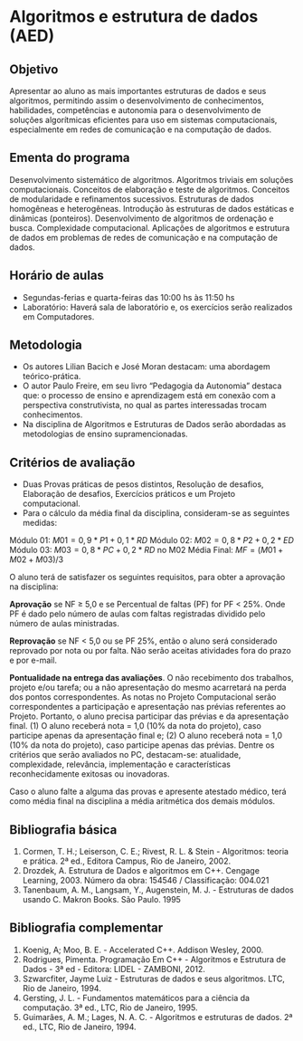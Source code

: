 # Algoritmos e estrutura de dados (AED)
## Objetivo
Apresentar ao aluno as mais importantes estruturas de dados e seus
algoritmos, permitindo assim o desenvolvimento de conhecimentos,
habilidades, competências e autonomia para o desenvolvimento de
soluções algorítmicas eficientes para uso em sistemas computacionais,
especialmente em redes de comunicação e na computação de dados.

## Ementa do programa
Desenvolvimento sistemático de algoritmos. Algoritmos triviais em soluções
computacionais. Conceitos de elaboração e teste de algoritmos. Conceitos de
modularidade e refinamentos sucessivos. Estruturas de dados homogêneas e
heterogêneas. Introdução às estruturas de dados estáticas e dinâmicas
(ponteiros). Desenvolvimento de algoritmos de ordenação e busca.
Complexidade computacional. Aplicações de algoritmos e estrutura de dados
em problemas de redes de comunicação e na computação de dados.

## Horário de aulas
* Segundas-ferias e quarta-feiras das 10:00 hs às 11:50 hs
* Laboratório: Haverá sala de laboratório e, os exercícios serão
realizados em Computadores.

## Metodologia

* Os autores Lilian Bacich e José Moran destacam: uma abordagem teórico-prática.
* O autor Paulo Freire, em seu livro “Pedagogia da Autonomia” destaca que:
o processo de ensino e aprendizagem está em conexão com a perspectiva
construtivista, no qual as partes interessadas trocam conhecimentos.
* Na disciplina de Algoritmos e Estruturas de Dados serão abordadas as
metodologias de ensino supramencionadas.

## Critérios de avaliação
* Duas Provas práticas de pesos distintos, Resolução de desafios,
Elaboração de desafios, Exercícios práticos e um Projeto computacional.
* Para o cálculo da média final da disciplina, consideram-se as seguintes
medidas:

Módulo 01: $M01 = 0,9*P1 + 0,1*RD$
Módulo 02: $M02 = 0,8*P2 + 0,2*ED$
Módulo 03: $M03 = 0,8*PC + 0,2*RD$ no M02
Média Final: $MF = (M01 + M02 + M03) / 3$

O aluno terá de satisfazer os seguintes requisitos, para obter a aprovação na disciplina:

**Aprovação** se NF ≥ 5,0 e se Percentual de faltas (PF) for PF < 25%. Onde PF é dado pelo número de aulas com faltas registradas dividido pelo número de aulas ministradas.

**Reprovação** se NF < 5,0 ou se PF 25%, então o aluno será considerado reprovado por nota ou por falta. Não serão aceitas atividades fora do prazo e por e-mail.

**Pontualidade na entrega das avaliações**. O não recebimento dos trabalhos, projeto e/ou tarefa; ou a não apresentação do mesmo acarretará na perda dos pontos correspondentes.
As notas no Projeto Computacional serão correspondentes a participação e apresentação nas prévias referentes ao Projeto. Portanto, o aluno precisa participar das prévias e da apresentação final. (1) O aluno receberá nota = 1,0 (10% da nota do projeto), caso participe apenas da apresentação final e; (2) O aluno receberá nota = 1,0 (10% da nota do projeto), caso participe apenas das prévias. Dentre os critérios que serão avaliados no PC, destacam-se: atualidade, complexidade, relevância, implementação e características reconhecidamente exitosas ou inovadoras.

Caso o aluno falte a alguma das provas e apresente atestado médico, terá como média final na disciplina a média aritmética dos demais módulos.

## Bibliografia básica
1. Cormen, T. H.; Leiserson, C. E.; Rivest, R. L. & Stein - Algoritmos: teoria e prática. 2ª ed., Editora Campus, Rio de Janeiro, 2002.
2. Drozdek, A. Estrutura de Dados e algoritmos em C++. Cengage Learning, 2003. Número da obra: 154546 / Classificação: 004.021
3. Tanenbaum, A. M., Langsam, Y., Augenstein, M. J. - Estruturas de dados usando C. Makron Books. São Paulo. 1995

## Bibliografia complementar
1. Koenig, A; Moo, B. E. - Accelerated C++. Addison Wesley, 2000.
2. Rodrigues, Pimenta. Programação Em C++ - Algoritmos e Estrutura de Dados - 3ª ed - Editora: LIDEL - ZAMBONI, 2012.
3. Szwarcfiter, Jayme Luiz - Estruturas de dados e seus algoritmos. LTC, Rio de Janeiro, 1994.
4. Gersting, J. L. - Fundamentos matemáticos para a ciência da computação. 3ª ed., LTC, Rio de Janeiro, 1995.
5. Guimarães, A. M.; Lages, N. A. C. - Algoritmos e estruturas de dados. 2ª ed., LTC, Rio de Janeiro, 1994.